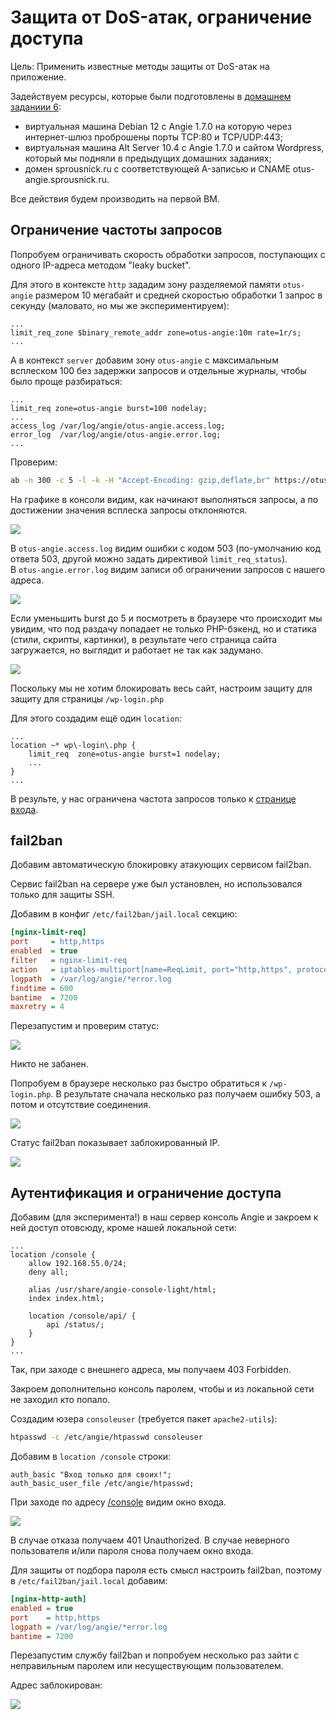 # Защита от DoS-атак, ограничение доступа

Цель: Применить известные методы защиты от DoS-атак на приложение.

Задействуем ресурсы, которые были подготовлены в [домашнем заданиии 6](/homework6/readme.md):
- виртуальная машина Debian 12 с Angie 1.7.0 на которую через интернет-шлюз проброшены порты TCP:80 и TCP/UDP:443;
- виртуальная машина Alt Server 10.4 c Angie 1.7.0 и сайтом Wordpress, который мы подняли в предыдущих домашних заданиях;
- домен sprousnick.ru с соответствующей A-записью и CNAME otus-angie.sprousnick.ru.

Все действия будем производить на первой ВМ.

## Ограничение частоты запросов

Попробуем ограничивать скорость обработки запросов, поступающих с одного IP-адреса методом "leaky bucket".

Для этого в контексте `http` зададим зону разделяемой памяти `otus-angie` размером 10 мегабайт и средней скоростью обработки 1 запрос в секунду (маловато, но мы же экспериментируем):

```nginx
...
limit_req_zone $binary_remote_addr zone=otus-angie:10m rate=1r/s;
...
```

А в контекст `server` добавим зону `otus-angie` с максимальным всплеском 100 без задержки запросов и отдельные журналы, чтобы было проще разбираться:

```nginx
...
limit_req zone=otus-angie burst=100 nodelay;
...
access_log /var/log/angie/otus-angie.access.log;
error_log  /var/log/angie/otus-angie.error.log;
...
```

Проверим:

```bash
ab -n 300 -c 5 -l -k -H "Accept-Encoding: gzip,deflate,br" https://otus-angie.sprousnick.ru/
```

На графике в консоли видим, как начинают выполняться запросы, а по достижении значения всплеска запросы отклоняются.

![](img/server-console.png)

В `otus-angie.access.log` видим ошибки с кодом 503 (по-умолчанию код ответа 503, другой можно задать директивой `limit_req_status`).  
В `otus-angie.error.log` видим записи об ограничении запросов с нашего адреса.

![](img/server-logs.png)

Если уменьшить burst до 5 и посмотреть в браузере что происходит мы увидим, что под раздачу попадает не только PHP-бэкенд, но и статика (стили, скрипты, картинки), в результате чего страница сайта загружается, но выглядит и работает не так как задумано.

![](img/server-limit-req.png)

Поскольку мы не хотим блокировать весь сайт, настроим защиту для защиту для страницы `/wp-login.php`

Для этого создадим ещё один `location`:

```nginx
...
location ~* wp\-login\.php {
    limit_req  zone=otus-angie burst=1 nodelay;
    ...
}
...
```
В результе, у нас ограничена частота запросов только к [странице входа](https://otus-angie.sprousnick.ru/wp-login.php).

## fail2ban

Добавим автоматическую блокировку атакующих сервисом fail2ban.

Сервис fail2ban на сервере уже был установлен, но использовался только для защиты SSH.

Добавим в конфиг `/etc/fail2ban/jail.local` секцию:

```ini
[nginx-limit-req]
port     = http,https
enabled  = true
filter   = nginx-limit-req
action   = iptables-multiport[name=ReqLimit, port="http,https", protocol=tcp]
logpath  = /var/log/angie/*error.log
findtime = 600
bantime  = 7200
maxretry = 4
```

Перезапустим и проверим статус:

![](img/f2b-status.png)

Никто не забанен.

Попробуем в браузере несколько раз быстро обратиться к `/wp-login.php`. В результате сначала несколько раз получаем ошибку 503, а потом и отсутствие соединения.

![](img/f2b-no-connection.png)

Статус fail2ban показывает заблокированный IP.

![](img/f2b-limit-req.png)

## Аутентификация и ограничение доступа

Добавим (для эксперимента!) в наш сервер консоль Angie и закроем к ней доступ отовсюду, кроме нашей локальной сети:

```nginx
...
location /console {
    allow 192.168.55.0/24;
    deny all;

    alias /usr/share/angie-console-light/html;
    index index.html;

    location /console/api/ {
        api /status/;
    }
}
...
```

Так, при заходе с внешнего адреса, мы получаем 403 Forbidden.

Закроем дополнительно консоль паролем, чтобы и из локальной сети не заходил кто попало.

Создадим юзера `consoleuser` (требуется пакет `apache2-utils`):

```bash
htpasswd -c /etc/angie/htpasswd consoleuser
```

Добавим в `location /console` строки:

```nginx
auth_basic "Вход только для своих!";
auth_basic_user_file /etc/angie/htpasswd;
```

При заходе по адресу [/console](https://otus-angie.sprousnick.ru/console) видим окно входа.

![](img/login.png)

В случае отказа получаем 401 Unauthorized.
В случае неверного пользователя и/или пароля снова получаем окно входа.

Для защиты от подбора пароля есть смысл  настроить fail2ban, поэтому в `/etc/fail2ban/jail.local` добавим:

```ini
[nginx-http-auth]
enabled = true
port    = http,https
logpath = /var/log/angie/*error.log
bantime = 7200
```

Перезапустим службу fail2ban и попробуем несколько раз зайти с неправильным паролем или несуществующим пользователем.

Адрес заблокирован:

![](img/f2b-http-auth.png)
